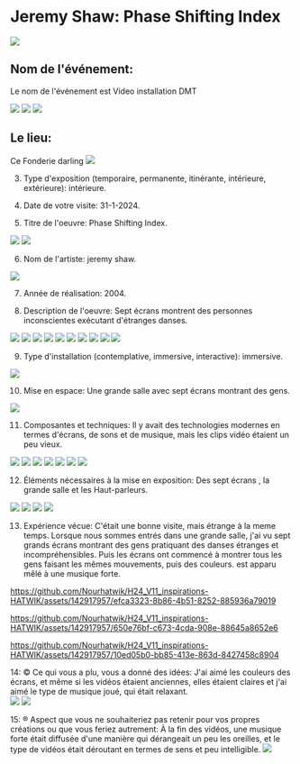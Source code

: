 # Jeremy Shaw: Phase Shifting Index
<img src="/JEREMY_SHAW_phase_shifting_index/media/vue d'ensemble de l'oeuvre 1.jpg">

## **Nom de l'événement:**
Le nom de l'événement est Video installation DMT

<img src="/JEREMY_SHAW_phase_shifting_index/media/hy.jpg"> 
<img src="/JEREMY_SHAW_phase_shifting_index/media/Afiche de l'exposition 1.jpg"> 
<img src="/JEREMY_SHAW_phase_shifting_index/media//Afiche de l'exposition 2.jpg"> 

## **Le lieu:**
Ce Fonderie darling
<img src="/JEREMY_SHAW_phase_shifting_index/media/vous devant l'entrée de l'édifice.jpg"> 

3. Type d'exposition (temporaire, permanente, itinérante, intérieure, extérieure): intérieure.

4. Date de votre visite: 31-1-2024.

5. Titre de l'oeuvre: Phase Shifting Index.
<img src="/JEREMY_SHAW_phase_shifting_index/media/WhatsApp Image 2024-02-06 à 01.01.17_d32458e3.jpg">
<img src="/JEREMY_SHAW_phase_shifting_index/media/WhatsApp Image 2024-02-06 à 01.01.17_1d8b7bfd.jpg">

6. Nom de l'artiste: jeremy shaw.
<img src="/JEREMY_SHAW_phase_shifting_index/media/cartel.jpg">

7. Année de réalisation: 2004.

8. Description de l'oeuvre: Sept écrans montrent des personnes inconscientes exécutant d'étranges danses.
<img src="/JEREMY_SHAW_phase_shifting_index/media/cartel + diverses vues.jpg">
<img src="/JEREMY_SHAW_phase_shifting_index/media/vue d'ensemble de l'oeuvre 1.jpg">
<img src="/JEREMY_SHAW_phase_shifting_index/media/vue d'ensemble de l'oeuvre 3.jpg">
<img src="/JEREMY_SHAW_phase_shifting_index/media/vue d'ensemble de l'oeuvre 4.jpg">
<img src="/JEREMY_SHAW_phase_shifting_index/media/vue d'ensemble de l'oeuvre 5.jpg">
<img src="/JEREMY_SHAW_phase_shifting_index/media/vue d'ensemble de l'oeuvre 8.jpg">
<img src="/JEREMY_SHAW_phase_shifting_index/media/vue d'ensemble de l'oeuvre 9.jpg">
<img src="/JEREMY_SHAW_phase_shifting_index/media/vue d'ensemble de l'oeuvre 11.jpg">
<img src="/JEREMY_SHAW_phase_shifting_index/media/vue d'ensemble de l'oeuvre 12.jpg">
<img src="/JEREMY_SHAW_phase_shifting_index/media/vue d'ensemble de l'oeuvre 13.jpg">

9. Type d'installation (contemplative, immersive, interactive): immersive.
<img src="/JEREMY_SHAW_phase_shifting_index/media/vue parlante.jpg">

10. Mise en espace: Une grande salle avec sept écrans montrant des gens.
<img src="/JEREMY_SHAW_phase_shifting_index/media/cartel + diverses vues.jpg">

11. Composantes et techniques: Il y avait des technologies modernes en termes d'écrans, de sons et de musique, mais les clips vidéo étaient un peu vieux.
<img src="/JEREMY_SHAW_phase_shifting_index/media/WhatsApp Image 2024-02-06 à 01.01.17_8e8ab1d7.jpg">
<img src="/JEREMY_SHAW_phase_shifting_index/media/WhatsApp Image 2024-02-06 à 01.01.17_3dba058e.jpg">
<img src="/JEREMY_SHAW_phase_shifting_index/media/WhatsApp Image 2024-02-06 à 01.01.17_9d48b768.jpg">
<img src="/JEREMY_SHAW_phase_shifting_index/media/WhatsApp Image 2024-02-06 à 01.01.17_d1b386ae.jpg">
<img src="/JEREMY_SHAW_phase_shifting_index/media/WhatsApp Image 2024-02-06 à 01.01.17_36a94a67.jpg">
<img src="/JEREMY_SHAW_phase_shifting_index/media/WhatsApp Image 2024-02-06 à 01.01.17_5228f73a.jpg">
<img src="/JEREMY_SHAW_phase_shifting_index/media/WhatsApp Image 2024-02-06 à 01.01.17_9e2ce0f2.jpg">

12. Éléments nécessaires à la mise en exposition: Des sept écrans , la grande salle et les Haut-parleurs.
<img src="/JEREMY_SHAW_phase_shifting_index/media/WhatsApp Image 2024-02-06 à 01.52.33_0e53aaf4.jpg">
<img src="/JEREMY_SHAW_phase_shifting_index/media/WhatsApp Image 2024-02-06 à 01.52.33_192e766e.jpg">
<img src="/JEREMY_SHAW_phase_shifting_index/media/WhatsApp Image 2024-02-06 à 01.52.33_ea79dba3.jpg">
<img src="/JEREMY_SHAW_phase_shifting_index/media/WhatsApp Image 2024-02-06 à 01.52.33_72d62444.jpg">

13. Expérience vécue: C'était une bonne visite, mais étrange à la meme temps. Lorsque nous sommes entrés dans une grande salle, j'ai vu sept grands écrans montrant des gens pratiquant des danses étranges et incompréhensibles. Puis les écrans ont commencé à montrer tous les gens faisant les mêmes mouvements, puis des couleurs. est apparu mêlé à une musique forte.
 

https://github.com/Nourhatwik/H24_V11_inspirations-HATWIK/assets/142917957/efca3323-8b86-4b51-8252-885936a79019

https://github.com/Nourhatwik/H24_V11_inspirations-HATWIK/assets/142917957/650e76bf-c673-4cda-908e-88645a8652e6

https://github.com/Nourhatwik/H24_V11_inspirations-HATWIK/assets/142917957/10ed05b0-bb85-413e-863d-8427458c8904


14: © Ce qui vous a plu, vous a donné des idées: J'ai aimé les couleurs des écrans, et même si les vidéos étaient anciennes, elles étaient claires et j'ai aimé le type de musique joué, qui était relaxant.	
<img src="/JEREMY_SHAW_phase_shifting_index/media/vue d'ensemble de l'oeuvre 13.jpg">
<img src="/JEREMY_SHAW_phase_shifting_index/media/vue d'ensemble de l'oeuvre 8.jpg">

15: ® Aspect que vous ne souhaiteriez pas retenir pour vos propres créations ou que vous feriez autrement: À la fin des vidéos, une musique forte était diffusée d'une manière qui dérangeait un peu les oreilles, et le type de vidéos était déroutant en termes de sens et peu intelligible.
<img src="/JEREMY_SHAW_phase_shifting_index/media/WhatsApp Image 2024-02-06 à 01.52.33_0e53aaf4.jpg">
